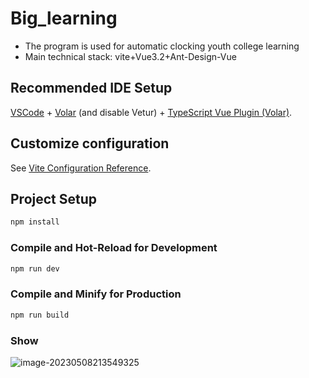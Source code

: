 # Big_learning

- The program is used for automatic clocking youth college learning
- Main technical stack: vite+Vue3.2+Ant-Design-Vue 

## Recommended IDE Setup

[VSCode](https://code.visualstudio.com/) + [Volar](https://marketplace.visualstudio.com/items?itemName=Vue.volar) (and disable Vetur) + [TypeScript Vue Plugin (Volar)](https://marketplace.visualstudio.com/items?itemName=Vue.vscode-typescript-vue-plugin).

## Customize configuration

See [Vite Configuration Reference](https://vitejs.dev/config/).

## Project Setup

```sh
npm install
```

### Compile and Hot-Reload for Development

```sh
npm run dev
```

### Compile and Minify for Production

```sh
npm run build
```

### Show

![image-20230508213549325](E:\桌面文件\青年大学习\Big_learning\README.assets\image-20230508213549325.png)
